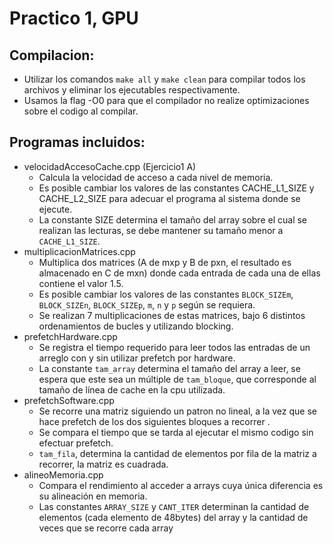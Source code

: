 # Practico 1, GPU

## Compilacion:
- Utilizar los comandos `make all` y `make clean` para compilar todos los archivos y eliminar los ejecutables respectivamente.
- Usamos la flag -O0 para que el compilador no realize optimizaciones sobre el codigo al compilar.

## Programas incluidos:
- velocidadAccesoCache.cpp (Ejercicio1 A)
  - Calcula la velocidad de acceso a cada nivel de memoria.
  - Es posible cambiar los valores de las constantes CACHE_L1_SIZE y CACHE_L2_SIZE para adecuar el programa al sistema donde se ejecute.
  - La constante SIZE determina el tamaño del array sobre el cual se realizan las lecturas, se debe mantener su tamaño menor a `CACHE_L1_SIZE`.
- multiplicacionMatrices.cpp
  - Multiplica dos matrices (A de mxp y B de pxn, el resultado es almacenado en C de mxn) donde cada entrada de cada una de ellas contiene el valor 1.5.
  - Es posible cambiar los valores de las constantes `BLOCK_SIZEm`, `BLOCK_SIZEn`, `BLOCK_SIZEp`, `m`, `n` y `p` según se requiera.
  - Se realizan 7 multiplicaciones de estas matrices, bajo 6 distintos ordenamientos de bucles y utilizando blocking.
- prefetchHardware.cpp
  - Se registra el tiempo requerido para leer todos las entradas de un arreglo con y sin utilizar prefetch por hardware.
  - La constante  `tam_array` determina el tamaño del array a leer, se espera que este sea un múltiple de `tam_bloque`, que corresponde al tamaño de línea de cache en la cpu utilizada.
- prefetchSoftware.cpp
  - Se recorre una matriz siguiendo un patron no lineal, a la vez que se hace prefetch de los dos siguientes bloques a recorrer .
  - Se compara el tiempo que se tarda al ejecutar el mismo codigo  sin efectuar prefetch.
  - `tam_fila`, determina la cantidad de elementos por fila de la matriz a recorrer, la matriz es cuadrada.
- alineoMemoria.cpp
  - Compara el rendimiento al acceder a arrays cuya única diferencia es su alineación en memoria.
  - Las constantes `ARRAY_SIZE` y `CANT_ITER` determinan la cantidad de elementos (cada elemento de 48bytes) del array y la cantidad de veces que se recorre cada array
